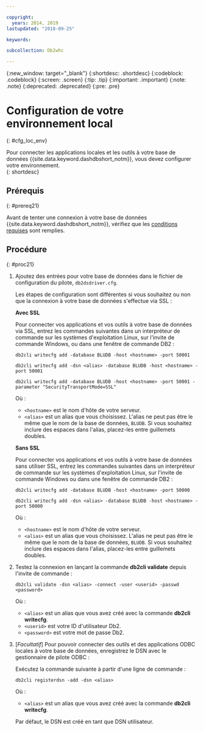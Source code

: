 ```yaml
---

copyright:
  years: 2014, 2019
lastupdated: "2018-09-25"

keywords:

subcollection: Db2whc

---
```


<!-- Attribute definitions --> 
{:new_window: target="_blank"}
{:shortdesc: .shortdesc}
{:codeblock: .codeblock}
{:screen: .screen}
{:tip: .tip}
{:important: .important}
{:note: .note}
{:deprecated: .deprecated}
{:pre: .pre}

# Configuration de votre environnement local
{: #cfg_loc_env}

Pour connecter les applications locales et les outils à votre base de données {{site.data.keyword.dashdbshort_notm}}, vous devez configurer votre environnement.  
{: shortdesc}

## Prérequis
{: #prereq21}

Avant de tenter une connexion à votre base de données {{site.data.keyword.dashdbshort_notm}}, vérifiez que les [conditions requises](/docs/services/Db2whc/connecting?topic=Db2whc-connect_ov#prereqs) sont remplies.

<!-- 1. Install the Db2 driver package for your operating system.

   - [Installing on Windows](install_win.html)
   - [Installing on Linux or PowerLinux](install_linux.html)
   - [Installing on Mac OS X](install_mac.html)
2. Decide whether or not you will be using Secure Sockets Layer (SSL) to connect to your database.
3. Collect database details and connect credentials, including the host name of your server, and your database user ID and password. -->

## Procédure
{: #proc21}

1. Ajoutez des entrées pour votre base de données dans le fichier de configuration du pilote, `db2dsdriver.cfg`.

   Les étapes de configuration sont différentes si vous souhaitez ou non que la connexion à votre base de données s'effectue via SSL :

   **Avec SSL**

   Pour connecter vos applications et vos outils à votre base de données via SSL, entrez les commandes suivantes dans un interpréteur de commande sur les systèmes d'exploitation Linux, sur l'invite de commande Windows, ou dans une fenêtre de commande DB2 : 

   `db2cli writecfg add -database BLUDB -host <hostname> -port 50001`

   `db2cli writecfg add -dsn <alias> -database BLUDB -host <hostname> -port 50001`

   `db2cli writecfg add -database BLUDB -host <hostname> -port 50001 -parameter "SecurityTransportMode=SSL"`

    Où :

   - `<hostname>` est le nom d'hôte de votre serveur.
   - `<alias>` est un alias que vous choisissez. L'alias ne peut pas être le même que le nom de la base de données, `BLUDB`. Si vous souhaitez inclure des espaces dans l'alias, placez-les entre guillemets doubles.

   **Sans SSL**

   Pour connecter vos applications et vos outils à votre base de données sans utiliser SSL, entrez les commandes suivantes dans un interpréteur de commande sur les systèmes d'exploitation Linux, sur l'invite de commande Windows ou dans une fenêtre de commande DB2 : 

   `db2cli writecfg add -database BLUDB -host <hostname> -port 50000`

   `db2cli writecfg add -dsn <alias> -database BLUDB -host <hostname> -port 50000`

    Où :

   - `<hostname>` est le nom d'hôte de votre serveur.
   - `<alias>` est un alias que vous choisissez. L'alias ne peut pas être le même que le nom de la base de données, `BLUDB`. Si vous souhaitez inclure des espaces dans l'alias, placez-les entre guillemets doubles.

2. Testez la connexion en lançant la commande **db2cli validate** depuis l'invite de commande :

   `db2cli validate -dsn <alias> -connect -user <userid> -passwd <password>`

   Où : 
   
   - `<alias>` est un alias que vous avez créé avec la commande **db2cli writecfg**.
   - `<userid>` est votre ID d'utilisateur Db2.
   - `<password>` est votre mot de passe Db2.

3. [*Facultatif*] Pour pouvoir connecter des outils et des applications ODBC locales à votre base de données, enregistrez le DSN avec le gestionnaire de pilote ODBC :
 
   Exécutez la commande suivante à partir d'une ligne de commande : 

   `db2cli registerdsn -add -dsn <alias>`

   Où : 

   - `<alias>` est un alias que vous avez créé avec la commande **db2cli writecfg**.

   Par défaut, le DSN est créé en tant que DSN utilisateur.

